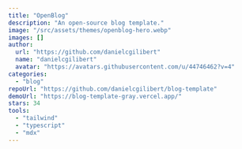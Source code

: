 ```yaml
---
title: "OpenBlog"
description: "An open-source blog template."
image: "/src/assets/themes/openblog-hero.webp"
images: []
author:
  url: "https://github.com/danielcgilibert"
  name: "danielcgilibert"
  avatar: "https://avatars.githubusercontent.com/u/44746462?v=4"
categories:
  - "blog"
repoUrl: "https://github.com/danielcgilibert/blog-template"
demoUrl: "https://blog-template-gray.vercel.app/"
stars: 34
tools:
  - "tailwind"
  - "typescript"
  - "mdx"
---
```

